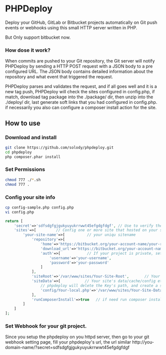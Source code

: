 # PHPDeploy
Deploy your GitHub, GitLab or Bitbucket projects automatically on Git push events or webhooks using this small HTTP server written in PHP.

But Only support bitbucket now.

### How dose it work?
When commits are pushed to your Git repository, the Git server will notify PHPDeploy by sending a HTTP POST request with a JSON body to a pre configured URL. The JSON body contains detailed information about the repository and what event that triggered the request. 

PHPDeploy parses and validates the request, and if all goes well and it is a new tag push, PHPDeploy will check the sites configured in config.php, if match, download tag package into the ./package/ dir, then unzip into the ./deploy/ dir, last generate soft links that you had configured in config.php. if necessarily you also can configure a composer install action for the site.

## How to use
### Download and install
```bash
git clone https://github.com/solody/phpdeploy.git
cd phpdeploy
php composer.phar install
```
### Set Permissions
```bash
chmod 777 ./*.sh
chmod 777 .
```
### Config your site info
```bash
cp config-sample.php config.php
vi config.php
```
```php
return [
    'secret'=>'sdfsdgfgjgukyuyukrrwwt45efgdgfdgf', // Use to verify the git webhook request, just fill some complex string
    'sites'=>[         // Config one or more site that hosted on your server
        'your-site-name'=>[          // your uniqu sitename
            'repository'=>[
                'home'=>'https://bitbucket.org/your-account-name/your-repository',     // Your git project home url
                'download_url'=>'https://bitbucket.org/your-account-name/your-repository/get/',   // Download url to get release packages 
                'auth'=>[            // If your project is private, set http auth account for download
                    'username'=>'your-username',
                    'password'=>'your-password'
                ]
            ],
            'siteRoot'=>'/var/www/sites/Your-Site-Root',       // Your site's root path, phpdeploy will delete it and create a soft link to replace it in every deployment.
            'siteData'=>[           // Your site's data/cache/config etc.
                // phpdeploy will delete the Key's path, and create a soft link that ref to the Value's path to instead it
                'config/Your-local.php'=>'/var/www/sites/Your-Site-Data/local_config.php'    // 'project relation path'=>'real data path in linux system'
            ],
            'runComposerInstall'=>true   // if need run composer install
        ]
    ]
];
```
### Set Webhook for your git project.
Since you setup the phpdeploy on you httpd server, then go to your git webhook setting page, fill your phpdeploy's url, the url similar 
http://you-domain-name/?secret=sdfsdgfgjgukyuyukrrwwt45efgdgfdgf
